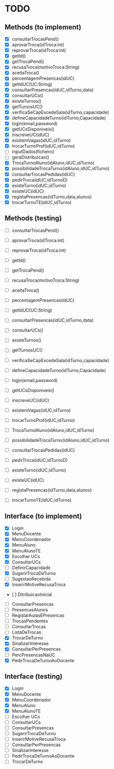 # TODO

## Methods (to implement)
- [x] consultarTrocasPend()
- [x] aprovarTroca(idTroca:int)
- [x] reprovarTroca(idTroca:int)
- [x] getId()
- [x] getTrocaPend()
- [x] recusaTroca(motivoTroca:String)
- [x] aceitaTroca()
- [x] percentagemPresencas(idUC)
- [x] getIdUC(UC:String)
- [x] consultarPresencas(idUC,idTurno,data)
- [x] consultarUCs()
- [x] existeTurnos()
- [x] getTurnosUC()
- [x] verificaSeCapExcedeSala(idTurno,capacidade)
- [x] defineCapacidadeTurno(idTurno,Capacidade)
- [x] login(email,password)
- [x] getUCsDisponiveis()
- [x] inscreveUC(idUC)
- [x] existemVagas(idUC,idTurno)
- [x] trocarTurnoProf(idUC,idTurno)
- [ ] inputDados(ficheiro)
- [ ] geraDistribuicao()
- [x] TrocaTurnoAluno(idAluno,idUC,idTurno)
- [x] possibilidadeTrocaTurno(idAluno,idUC,idTurno)
- [x] consultarTrocasPedidas(idUC)
- [x] pedirTroca(idUC,idTurnoD)
- [x] existeTurno(idUC,idTurno)
- [x] existeUC(idUC)
- [x] registaPresencas(idTurno,data,alunos)
- [x] trocarTurnoTE(idUC,idTurno)

## Methods (testing)
- [ ] consultarTrocasPend()
- [ ] aprovarTroca(idTroca:int)
- [ ] reprovarTroca(idTroca:int)
- [ ] getId()
- [ ] getTrocaPend()
- [ ] recusaTroca(motivoTroca:String)
- [ ] aceitaTroca()
- [ ] percentagemPresencas(idUC)
- [ ] getIdUC(UC:String)
- [ ] consultarPresencas(idUC,idTurno,data)
- [ ] consultarUCs()
- [ ] existeTurnos()
- [ ] getTurnosUC()
- [ ] verificaSeCapExcedeSala(idTurno,capacidade)
- [ ] defineCapacidadeTurno(idTurno,Capacidade)
- [ ] login(email,password)
- [ ] getUCsDisponiveis()
- [ ] inscreveUC(idUC)
- [ ] existemVagas(idUC,idTurno)
- [ ] trocarTurnoProf(idUC,idTurno)
- [ ] TrocaTurnoAluno(idAluno,idUC,idTurno)
- [ ] possibilidadeTrocaTurno(idAluno,idUC,idTurno)
- [ ] consultarTrocasPedidas(idUC)
- [ ] pedirTroca(idUC,idTurnoD)
- [ ] existeTurno(idUC,idTurno)
- [ ] existeUC(idUC)
- [ ] registaPresencas(idTurno,data,alunos)
- [ ] trocarTurnoTE(idUC,idTurno)


## Interface (to implement)
- [x] Login
- [x] MenuDocente
- [x] MenuCoordenador
- [x] MenuAluno
- [x] MenuAlunoTE
- [x] Escolher UCs
- [x] ConsultarUCs
- [ ] DefinirCapacidade
- [x] SugerirTrocaDeTurno
- [ ] SugestaoRecebida
- [x] InserirMotiveRecusaTroca
- [ ] DitribuicaoInicial
- [ ] ConsultarPresencas
- [ ] PresencasAlunos
- [ ] RegistarAulasEPresencas
- [ ] TrocasPendentes
- [ ] ConsultarTrocas
- [ ] ListaDeTrocas
- [x] TrocarDeTurno
- [x] SinalizarInteresse
- [x] ConsultarPerPresencas
- [ ] PercPresencasNaUC
- [x] PedirTrocaDeTurnoAoDocente

## Interface (testing)
- [x] Login
- [x] MenuDocente
- [x] MenuCoordenador
- [x] MenuAluno
- [x] MenuAlunoTE
- [ ] Escolher UCs
- [ ] ConsultarUCs
- [ ] ConsultarPresencas
- [ ] SugerirTrocaDeTurno
- [ ] InserirMotiveRecusaTroca
- [ ] ConsultarPerPresencas
- [ ] SinalizarInteresse
- [ ] PedirTrocaDeTurnoAoDocente
- [ ] TrocarDeTurno
